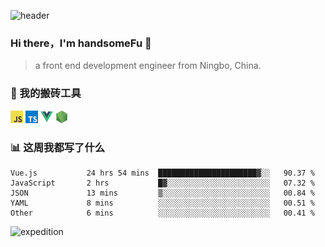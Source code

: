 ![header](https://raw.githubusercontent.com/fzq1998/fzq1998/master/header.png)

### Hi there，I'm handsomeFu 👋

> a front end development engineer from Ningbo, China.

### 🔧 我的搬砖工具
<code><img height="20" src="https://raw.githubusercontent.com/github/explore/80688e429a7d4ef2fca1e82350fe8e3517d3494d/topics/javascript/javascript.png" alt="javascript"></code>
<code><img height="20" src="https://raw.githubusercontent.com/github/explore/80688e429a7d4ef2fca1e82350fe8e3517d3494d/topics/typescript/typescript.png" alt="typescript"></code>
<code><img height="20" src="https://raw.githubusercontent.com/github/explore/80688e429a7d4ef2fca1e82350fe8e3517d3494d/topics/vue/vue.png" alt="vue"></code>
<code><img height="20" src="https://raw.githubusercontent.com/github/explore/80688e429a7d4ef2fca1e82350fe8e3517d3494d/topics/nodejs/nodejs.png" alt="nodejs"></code>



### 📊 这周我都写了什么
<!--START_SECTION:waka-->

```text
Vue.js           24 hrs 54 mins  ██████████████████████▓░░   90.37 %
JavaScript       2 hrs           █▓░░░░░░░░░░░░░░░░░░░░░░░   07.32 %
JSON             13 mins         ▒░░░░░░░░░░░░░░░░░░░░░░░░   00.84 %
YAML             8 mins          ░░░░░░░░░░░░░░░░░░░░░░░░░   00.51 %
Other            6 mins          ░░░░░░░░░░░░░░░░░░░░░░░░░   00.41 %
```

<!--END_SECTION:waka-->


![expedition](https://raw.githubusercontent.com/fzq1998/fzq1998/master/expedition.gif)

